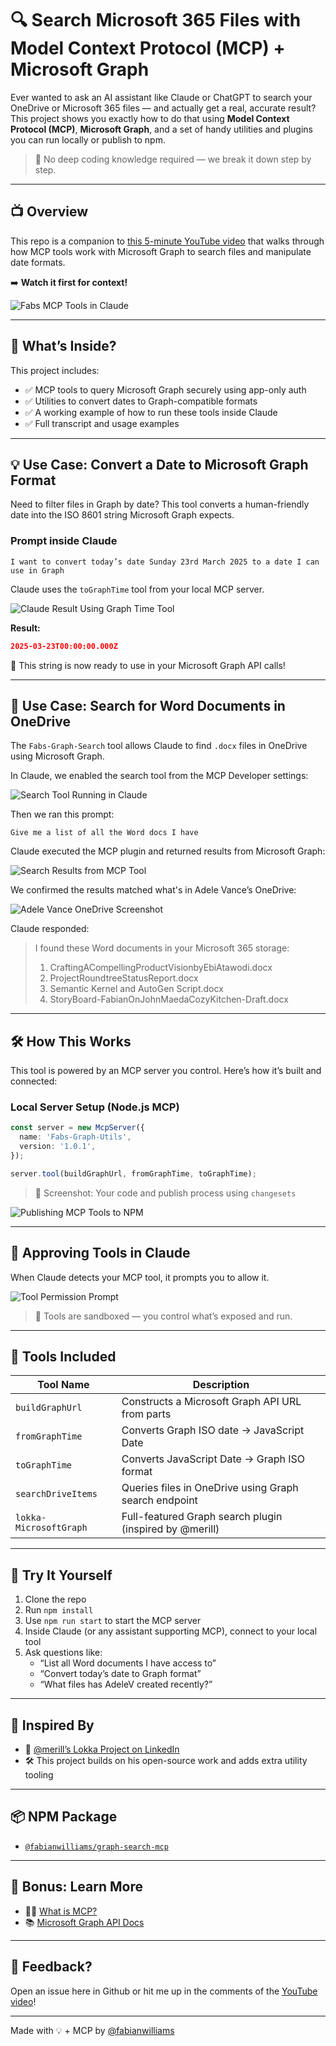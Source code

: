 # 🔍 Search Microsoft 365 Files with Model Context Protocol (MCP) + Microsoft Graph

Ever wanted to ask an AI assistant like Claude or ChatGPT to search your OneDrive or Microsoft 365 files — and actually get a real, accurate result? This project shows you exactly how to do that using **Model Context Protocol (MCP)**, **Microsoft Graph**, and a set of handy utilities and plugins you can run locally or publish to npm.

> 🧠 No deep coding knowledge required — we break it down step by step.

---

## 📺 Overview

This repo is a companion to [this 5-minute YouTube video](https://go.fabswill.com/mcp-graphsearch) that walks through how MCP tools work with Microsoft Graph to search files and manipulate date formats.

➡️ **Watch it first for context!**

![Fabs MCP Tools in Claude](./assets/fabsNPMtoolsInClaudeforMCP.jpg)

---

## 🧰 What’s Inside?

This project includes:

- ✅ MCP tools to query Microsoft Graph securely using app-only auth
- ✅ Utilities to convert dates to Graph-compatible formats
- ✅ A working example of how to run these tools inside Claude
- ✅ Full transcript and usage examples

---

## 💡 Use Case: Convert a Date to Microsoft Graph Format

Need to filter files in Graph by date? This tool converts a human-friendly date into the ISO 8601 string Microsoft Graph expects.

### Prompt inside Claude

```text
I want to convert today’s date Sunday 23rd March 2025 to a date I can use in Graph
```

Claude uses the `toGraphTime` tool from your local MCP server.

![Claude Result Using Graph Time Tool](./assets/fabsUtilInClaudeWorking.jpg)

**Result:**

```json
2025-03-23T00:00:00.000Z
```

🧠 This string is now ready to use in your Microsoft Graph API calls!

---

## 📁 Use Case: Search for Word Documents in OneDrive

The `Fabs-Graph-Search` tool allows Claude to find `.docx` files in OneDrive using Microsoft Graph.

In Claude, we enabled the search tool from the MCP Developer settings:

![Search Tool Running in Claude](./assets/fabs_ToolViewwithAdvance.jpg)

Then we ran this prompt:

```text
Give me a list of all the Word docs I have
```

Claude executed the MCP plugin and returned results from Microsoft Graph:

![Search Results from MCP Tool](./assets/fabsSearchToolResultsInClaude.jpg)

We confirmed the results matched what's in Adele Vance’s OneDrive:

![Adele Vance OneDrive Screenshot](./assets/fabsAdeleVanceOneDrive.jpg)

Claude responded:

> I found these Word documents in your Microsoft 365 storage:
>
> 1. CraftingACompellingProductVisionbyEbiAtawodi.docx
> 2. ProjectRoundtreeStatusReport.docx
> 3. Semantic Kernel and AutoGen Script.docx
> 4. StoryBoard-FabianOnJohnMaedaCozyKitchen-Draft.docx

---

## 🛠 How This Works

This tool is powered by an MCP server you control. Here’s how it’s built and connected:

### Local Server Setup (Node.js MCP)

```ts
const server = new McpServer({
  name: 'Fabs-Graph-Utils',
  version: '1.0.1',
});

server.tool(buildGraphUrl, fromGraphTime, toGraphTime);
```

> 📸 Screenshot: Your code and publish process using `changesets`

![Publishing MCP Tools to NPM](./assets/publishNPMPackageforMCP.jpg)

---

## 🚦 Approving Tools in Claude

When Claude detects your MCP tool, it prompts you to allow it.

![Tool Permission Prompt](./assets/usingFabsGraphUtilInClaudeConfirmAction.jpg)

> 🔐 Tools are sandboxed — you control what’s exposed and run.

---

## 🧰 Tools Included

| Tool Name              | Description                                             |
| ---------------------- | ------------------------------------------------------- |
| `buildGraphUrl`        | Constructs a Microsoft Graph API URL from parts         |
| `fromGraphTime`        | Converts Graph ISO date → JavaScript Date               |
| `toGraphTime`          | Converts JavaScript Date → Graph ISO format             |
| `searchDriveItems`     | Queries files in OneDrive using Graph search endpoint   |
| `lokka-MicrosoftGraph` | Full-featured Graph search plugin (inspired by @merill) |

---

## 🧪 Try It Yourself

1. Clone the repo
2. Run `npm install`
3. Use `npm run start` to start the MCP server
4. Inside Claude (or any assistant supporting MCP), connect to your local tool
5. Ask questions like:
   - “List all Word documents I have access to”
   - “Convert today’s date to Graph format”
   - “What files has AdeleV created recently?”

---

## 🧠 Inspired By

- 🔗 [@merill’s Lokka Project on LinkedIn](https://www.linkedin.com/posts/merill_folks-today-im-launching-my-weekend-project-activity-7308508755099295744-hjoc)
- 🛠 This project builds on his open-source work and adds extra utility tooling

---

## 📦 NPM Package

- [`@fabianwilliams/graph-search-mcp`](https://www.npmjs.com/package/@fabianwilliams/graph-search-mcp)

---

## 🧠 Bonus: Learn More

- 🧑‍🏫 [What is MCP?](https://modelcontextprotocol.dev)
- 📚 [Microsoft Graph API Docs](https://learn.microsoft.com/en-us/graph/overview)

---

## 💬 Feedback?

Open an issue here in Github or hit me up in the comments of the [YouTube video](https://go.fabswill.com/mcp-graphsearch)!

---

Made with 💡 + MCP by [@fabianwilliams](https://github.com/fabianwilliams)
